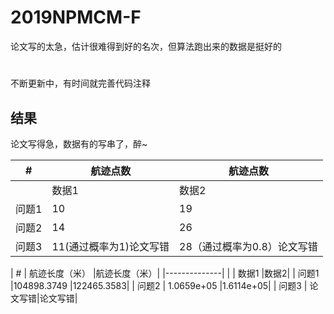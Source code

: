 # 2019NPMCM-F
论文写的太急，估计很难得到好的名次，但算法跑出来的数据是挺好的
#
不断更新中，有时间就完善代码注释

## 结果

论文写得急，数据有的写串了，醉~

| # | 航迹点数 |航迹点数|
|--- |-------|----|
|  | 数据1 |数据2|
| 问题1 |10  |19|
| 问题2 | 14 |26|
| 问题3 |  11(通过概率为1)论文写错|28（通过概率为0.8）论文写错|

| # | 航迹长度（米） |航迹长度（米）|
|--------------|
|  | 数据1 |数据2|
| 问题1 |104898.3749  |122465.3583|
| 问题2 | 1.0659e+05 |1.6114e+05|
| 问题3 |  论文写错|论文写错|

